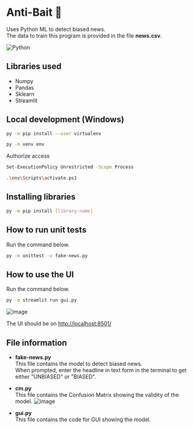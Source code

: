 # Anti-Bait 📰

Uses Python ML to detect biased news.  
The data to train this program is provided in the file **news.csv**.  

![Python](https://img.shields.io/badge/python-3670A0?style=for-the-badge&logo=python&logoColor=ffdd54)

## Libraries used

- Numpy
- Pandas
- Sklearn
- Streamlit

## Local development (Windows)

```sh
py -m pip install --user virtualenv
```

```sh
py -m venv env
```

Authorize access

```sh
Set-ExecutionPolicy Unrestricted -Scope Process
```

```sh
.\env\Scripts\activate.ps1
```

## Installing libraries

```sh
py -m pip install [library-name]
```

## How to run unit tests

Run the command below.

```sh
py -m unittest -v fake-news.py
```

## How to use the UI

Run the command below.

```sh
py -m streamlit run gui.py

```

![image](https://user-images.githubusercontent.com/104475739/201845580-17f304f2-f776-4faf-a643-a11313d552dd.png)

The UI should be on <http://localhost:8501/>

## File information

- **fake-news.py**  
This file contains the model to detect biased news.  
When prompted, enter the headline in text form in the terminal to get either "UNBIASED" or "BIASED".

- **cm.py**  
This file contains the Confusion Matrix showing the validity of the model.
![image](https://user-images.githubusercontent.com/104475739/201575746-46eaeda6-5ce7-41ac-a9fe-0ced0acea80d.png)

- **gui.py**  
This file contains the code for GUI showing the model.

